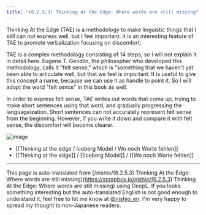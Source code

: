 ```yaml
---
title: "(6.2.5.3) Thinking At the Edge: Where words are still missing"
---
```


Thinking At the Edge (TAE) is a methodology to make linguistic things that I still can not express well, but I feel important. It is an interesting feature of TAE to promote verbalization focusing on discomfort.

TAE is a complex methodology consisting of 14 steps, so I will not explain it in detail here.
Eugene T. Gendlin, the philosopher who developed this methodology, calls it "felt sense," which is "something that we haven't yet been able to articulate well, but that we feel is important.
It is useful to give this concept a name, because we can use it as handle to point it.
So I will adopt the word "felt sence" in this book as well.

In order to express felt sense, TAE writes out words that come up, trying to make short sentences using that word, and gradually progressing the languageization. Short sentences can not accurately represent felt sense from the beginning. However, if you write it down and compare it with felt sense, the discomfort will become clearer.

![image](https://gyazo.com/60f4075db4474226000b2d0fbec34381/thumb/1000)
- [[Thinking at the edge / Iceberg Model / Wo noch Worte fehlen]]
- [[Thinking at the edge]] / [[Iceberg Model]] / [[Wo noch Worte fehlen]]

---
This page is auto-translated from [/nishio/(6.2.5.3) Thinking At the Edge: Where words are still missing](https://scrapbox.io/nishio/(6.2.5.3) Thinking At the Edge: Where words are still missing) using DeepL. If you looks something interesting but the auto-translated English is not good enough to understand it, feel free to let me know at [@nishio_en](https://twitter.com/nishio_en). I'm very happy to spread my thought to non-Japanese readers.